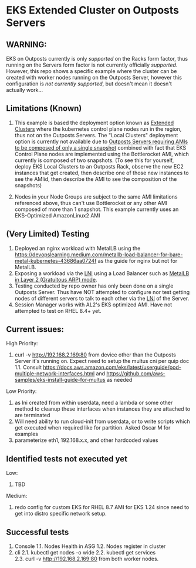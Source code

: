 # EKS Extended Cluster on Outposts Servers

## WARNING:
EKS on Outposts currently is only *supported* on the Racks form factor, thus running on the Servers form factor is not currently officially *supported*.  However, this repo shows a specific example where the cluster can be created with worker nodes running on the Outposts Server, however this configuration is *not currently supported*, but doesn't mean it doesn't actually work...

## Limitations (Known)
1. This example is based the deployment option known as [Extended Clusters](https://docs.aws.amazon.com/eks/latest/userguide/eks-outposts.html#outposts-overview-comparing-deployment-options) where the kubernetes control plane nodes run in the region, thus not on the Outposts Servers.  The "Local Clusters" deployment option is currently not available due to [Outposts Servers requiring AMIs to be composed of only a single snapshot](https://docs.aws.amazon.com/outposts/latest/server-userguide/launch-instance.html#launch-instances) combined with fact that EKS Control Plane nodes are implemented using the Bottlerocket AMI, which currently is composed of two snapshots.  (To see this for yourself, deploy EKS Local Clusters to an Outposts Rack, observe the new EC2 instances that get created, then describe one of those new instances to see the AMIid, then describe the AMI to see the composition of the snapshots)

2. Nodes in your Node Groups are subject to the same AMI limitations referenced above, thus can't use Bottlerocket or any other AMI composed of more than 1 snapshot.  This example currently uses an EKS-Optimized AmazonLinux2 AMI

## (Very Limited) Testing

1. Deployed an nginx workload with MetalLB using the https://devopslearning.medium.com/metallb-load-balancer-for-bare-metal-kubernetes-43686aa0724f as the guide for nginx but not for MetalLB.
1. Exposing a workload via the [LNI](https://docs.aws.amazon.com/outposts/latest/server-userguide/local-network-interface.html) using a Load Balancer such as [MetalLB in Layer 2 (Gratuitous ARP) mode](https://metallb.universe.tf/concepts/layer2/). 
1. Testing conducted by repo owner has only been done on a single Outposts Server.  Thus have NOT attempted to configure nor test getting nodes of different servers to talk to each other via the [LNI](https://docs.aws.amazon.com/outposts/latest/server-userguide/local-network-interface.html) of the Server. 
1. Session Manager works with AL2's EKS optimized AMI.  Have not attempted to test on RHEL 8.4+ yet.

## Current issues:

High Priority:
1. curl -v http://192.168.2.169:80 from device other than the Outposts Server it's running on.  Expect need to setup the multus cni per quip doc
1.1. Consult https://docs.aws.amazon.com/eks/latest/userguide/pod-multiple-network-interfaces.html and https://github.com/aws-samples/eks-install-guide-for-multus as needed

Low Priority:
1. as lni created from within userdata, need a lambda or some other method to cleanup these interfaces when instances they are attached to are terminated
2. Will need ability to run cloud-init from userdata, or to write scripts which get executed when required like for partition. Asked Oscar M for examples
3. parameterize eth1, 192.168.x.x, and other hardcoded values

## Identified tests not executed yet
Low:
1. TBD

Medium:
1. redo config for custom EKS for RHEL 8.7 AMI for EKS 1.24 since need to get into distro specific network setup.

## Successful tests

1. Console 
  1.1. Nodes Health in ASG
  1.2. Nodes register in cluster 
2. cli
  2.1. kubectl get nodes -o wide
  2.2. kubectl get services   
  2.3. curl -v http://192.168.2.169:80 from both worker nodes.
